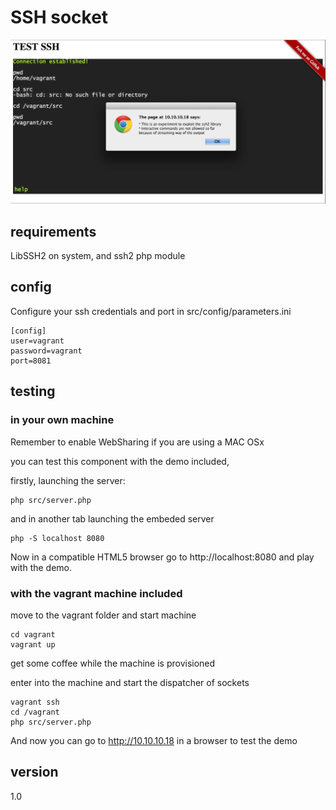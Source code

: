 # SSH socket

![screenshot](https://github.com/jlaso/ssh-socket/raw/master/doc/screenshot.png "Sample of work")

## requirements

LibSSH2 on system, and ssh2 php module

## config

Configure your ssh credentials and port in src/config/parameters.ini

```
[config]
user=vagrant
password=vagrant
port=8081
```

## testing

### in your own machine

Remember to enable WebSharing if you are using a MAC OSx

you can test this component with the demo included, 

firstly, launching the server:

```
php src/server.php
```

and in another tab launching the embeded server

```
php -S localhost 8080
```

Now in a compatible HTML5  browser go to http://localhost:8080 and play with the demo.

### with the vagrant machine included

move to the vagrant folder and start machine

```
cd vagrant
vagrant up
```

get some coffee while the machine is provisioned

enter into the machine and start the dispatcher of sockets

```
vagrant ssh
cd /vagrant
php src/server.php
```

And now you can go to http://10.10.10.18 in a browser to test the demo

## version

1.0
